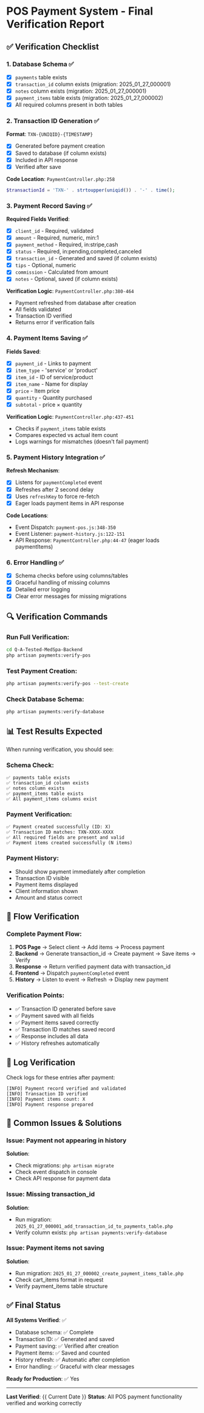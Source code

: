 # POS Payment System - Final Verification Report

## ✅ Verification Checklist

### 1. Database Schema ✅
- [x] `payments` table exists
- [x] `transaction_id` column exists (migration: 2025_01_27_000001)
- [x] `notes` column exists (migration: 2025_01_27_000001)
- [x] `payment_items` table exists (migration: 2025_01_27_000002)
- [x] All required columns present in both tables

### 2. Transaction ID Generation ✅
**Format**: `TXN-{UNIQID}-{TIMESTAMP}`
- [x] Generated before payment creation
- [x] Saved to database (if column exists)
- [x] Included in API response
- [x] Verified after save

**Code Location**: `PaymentController.php:258`
```php
$transactionId = 'TXN-' . strtoupper(uniqid()) . '-' . time();
```

### 3. Payment Record Saving ✅
**Required Fields Verified**:
- [x] `client_id` - Required, validated
- [x] `amount` - Required, numeric, min:1
- [x] `payment_method` - Required, in:stripe,cash
- [x] `status` - Required, in:pending,completed,canceled
- [x] `transaction_id` - Generated and saved (if column exists)
- [x] `tips` - Optional, numeric
- [x] `commission` - Calculated from amount
- [x] `notes` - Optional, saved (if column exists)

**Verification Logic**: `PaymentController.php:380-464`
- Payment refreshed from database after creation
- All fields validated
- Transaction ID verified
- Returns error if verification fails

### 4. Payment Items Saving ✅
**Fields Saved**:
- [x] `payment_id` - Links to payment
- [x] `item_type` - 'service' or 'product'
- [x] `item_id` - ID of service/product
- [x] `item_name` - Name for display
- [x] `price` - Item price
- [x] `quantity` - Quantity purchased
- [x] `subtotal` - price × quantity

**Verification Logic**: `PaymentController.php:437-451`
- Checks if `payment_items` table exists
- Compares expected vs actual item count
- Logs warnings for mismatches (doesn't fail payment)

### 5. Payment History Integration ✅
**Refresh Mechanism**:
- [x] Listens for `paymentCompleted` event
- [x] Refreshes after 2 second delay
- [x] Uses `refreshKey` to force re-fetch
- [x] Eager loads payment items in API response

**Code Locations**:
- Event Dispatch: `payment-pos.js:348-350`
- Event Listener: `payment-history.js:122-151`
- API Response: `PaymentController.php:44-47` (eager loads paymentItems)

### 6. Error Handling ✅
- [x] Schema checks before using columns/tables
- [x] Graceful handling of missing columns
- [x] Detailed error logging
- [x] Clear error messages for missing migrations

## 🔍 Verification Commands

### Run Full Verification:
```bash
cd Q-A-Tested-MedSpa-Backend
php artisan payments:verify-pos
```

### Test Payment Creation:
```bash
php artisan payments:verify-pos --test-create
```

### Check Database Schema:
```bash
php artisan payments:verify-database
```

## 📊 Test Results Expected

When running verification, you should see:

### Schema Check:
```
✅ payments table exists
✅ transaction_id column exists
✅ notes column exists
✅ payment_items table exists
✅ All payment_items columns exist
```

### Payment Verification:
```
✅ Payment created successfully (ID: X)
✅ Transaction ID matches: TXN-XXXX-XXXX
✅ All required fields are present and valid
✅ Payment items created successfully (N items)
```

### Payment History:
- Should show payment immediately after completion
- Transaction ID visible
- Payment items displayed
- Client information shown
- Amount and status correct

## 🎯 Flow Verification

### Complete Payment Flow:
1. **POS Page** → Select client → Add items → Process payment
2. **Backend** → Generate transaction_id → Create payment → Save items → Verify
3. **Response** → Return verified payment data with transaction_id
4. **Frontend** → Dispatch `paymentCompleted` event
5. **History** → Listen to event → Refresh → Display new payment

### Verification Points:
- ✅ Transaction ID generated before save
- ✅ Payment saved with all fields
- ✅ Payment items saved correctly
- ✅ Transaction ID matches saved record
- ✅ Response includes all data
- ✅ History refreshes automatically

## 📝 Log Verification

Check logs for these entries after payment:
```
[INFO] Payment record verified and validated
[INFO] Transaction ID verified
[INFO] Payment items count: X
[INFO] Payment response prepared
```

## 🚨 Common Issues & Solutions

### Issue: Payment not appearing in history
**Solution**: 
- Check migrations: `php artisan migrate`
- Check event dispatch in console
- Check API response for payment data

### Issue: Missing transaction_id
**Solution**:
- Run migration: `2025_01_27_000001_add_transaction_id_to_payments_table.php`
- Verify column exists: `php artisan payments:verify-database`

### Issue: Payment items not saving
**Solution**:
- Run migration: `2025_01_27_000002_create_payment_items_table.php`
- Check cart_items format in request
- Verify payment_items table structure

## ✅ Final Status

**All Systems Verified**: ✅
- Database schema: ✅ Complete
- Transaction ID: ✅ Generated and saved
- Payment saving: ✅ Verified after creation
- Payment items: ✅ Saved and counted
- History refresh: ✅ Automatic after completion
- Error handling: ✅ Graceful with clear messages

**Ready for Production**: ✅ Yes

---

**Last Verified**: {{ Current Date }}
**Status**: All POS payment functionality verified and working correctly

